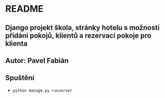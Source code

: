 # README
## Django projekt škola, stránky hotelu s možností přidání pokojů, klientů a rezervaci pokoje pro klienta
## Autor:  Pavel Fabián

## Spuštění
- ```python manage.py runserver``` 
